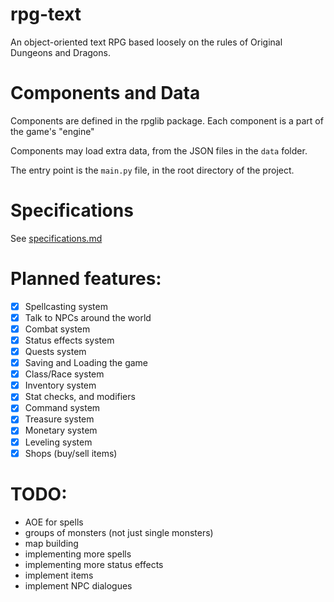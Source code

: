 # rpg-text
 An object-oriented text RPG based loosely on the rules of Original Dungeons and Dragons.

# Components and Data

Components are defined in the rpglib package. Each component is a part of the game's "engine"

Components may load extra data, from the JSON files in the `data` folder.

The entry point is the `main.py` file, in the root directory of the project.

# Specifications

See [specifications.md](specifications.md)

# Planned features:

- [x] Spellcasting system
- [x] Talk to NPCs around the world
- [x] Combat system
- [x] Status effects system
- [x] Quests system
- [x] Saving and Loading the game
- [x] Class/Race system
- [x] Inventory system
- [x] Stat checks, and modifiers
- [x] Command system
- [x] Treasure system
- [x] Monetary system
- [x] Leveling system
- [x] Shops (buy/sell items)

# TODO:

- AOE for spells
- groups of monsters (not just single monsters)
- map building
- implementing more spells
- implementing more status effects
- implement items
- implement NPC dialogues